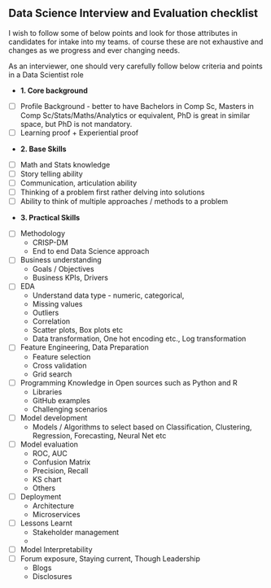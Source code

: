 ## Data Science Interview and Evaluation checklist
I wish to follow some of below points and look for those attributes in candidates for intake into my teams. of course these are not exhaustive and changes as we progress and ever changing needs. 

As an interviewer, one should very carefully follow below criteria and points in a Data Scientist role

- **1. Core background**
- [ ] Profile Background - better to have Bachelors in Comp Sc, Masters in Comp Sc/Stats/Maths/Analytics or equivalent, PhD is great in similar space, but PhD is not mandatory.
- [ ] Learning proof + Experiential proof

- **2. Base Skills**
- [ ] Math and Stats knowledge
- [ ] Story telling ability
- [ ] Communication, articulation ability
- [ ] Thinking of a problem first rather delving into solutions
- [ ] Ability to think of multiple approaches / methods to a problem

- **3. Practical Skills**
- [ ] Methodology 
  - CRISP-DM
  - End to end Data Science approach
- [ ] Business understanding
  - Goals / Objectives
  - Business KPIs, Drivers
- [ ] EDA
  - Understand data type - numeric, categorical, 
  - Missing values
  - Outliers
  - Correlation
  - Scatter plots, Box plots etc
  - Data transformation, One hot encoding etc., Log transformation
- [ ] Feature Engineering, Data Preparation
  - Feature selection
  - Cross validation
  - Grid search
- [ ] Programming Knowledge in Open sources such as Python and R
  - Libraries
  - GitHub examples
  - Challenging scenarios
- [ ] Model development
  - Models / Algorithms to select based on Classification, Clustering, Regression, Forecasting, Neural Net etc
- [ ] Model evaluation
  - ROC, AUC
  - Confusion Matrix
  - Precision, Recall
  - KS chart
  - Others
- [ ] Deployment
  - Architecture
  - Microservices
- [ ] Lessons Learnt
  - Stakeholder management
  - 
- [ ] Model Interpretability
- [ ] Forum exposure, Staying current, Though Leadership
  - Blogs
  - Disclosures
